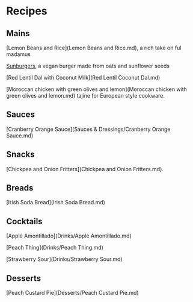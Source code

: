 # Recipes

## Mains

[Lemon Beans and Rice](Lemon Beans and Rice.md), a rich take on ful madamus

[Sunburgers](Sunburgers.md), a vegan burger made from oats and sunflower seeds

[Red Lentil Dal with Coconut Milk](Red Lentil Coconut Dal.md)

[Moroccan chicken with green olives and lemon](Moroccan chicken with green olives and lemon.md)  tajine for European style cookware.

Sauces
------

 [Cranberry Orange Sauce](Sauces & Dressings/Cranberry Orange Sauce.md) 

## Snacks

[Chickpea and Onion Fritters](Chickpea and Onion Fritters.md).

## Breads

[Irish Soda Bread](Irish Soda Bread.md)

Cocktails
---------

[Apple Amontillado](Drinks/Apple Amontillado.md) 

[Peach Thing](Drinks/Peach Thing.md)  

[Strawberry Sour](Drinks/Strawberry Sour.md) 

Desserts
--------

 [Peach Custard Pie](Desserts/Peach Custard Pie.md) 